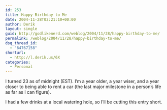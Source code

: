 ```yaml
---
id: 253
title: Happy Birthday to Me
date: 2004-11-28T02:21:10+00:00
author: Derik
layout: single
guid: http://godlikenerd.com/weblog/2004/11/28/happy-birthday-to-me/
permalink: /weblog/2004/11/28/happy-birthday-to-me/
dsq_thread_id:
  - "64767158"
shorturl:
  - http://l.derik.us/6X
categories:
  - Personal
---
```

I turned 23 as of midnight (EST). I&#8217;m a year older, a year wiser, and a year closer to being able to rent a car (the last major milestone in a person&#8217;s life as far as I can figure).

I had a few drinks at a local watering hole, so I&#8217;ll be cutting this entry short.